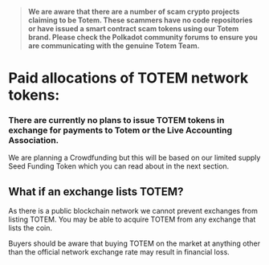 > **We are aware that there are a number of scam crypto projects claiming to be Totem. These scammers have no code repositories or have issued a smart contract scam tokens using our Totem brand. Please check the Polkadot community forums to ensure you are communicating with the genuine Totem Team.**

# Paid allocations of TOTEM network tokens:

### There are currently no plans to issue TOTEM tokens in exchange for payments to Totem or the Live Accounting Association.

We are planning a Crowdfunding but this will be based on our limited supply Seed Funding Token which you can read about in the next section.

## What if an exchange lists TOTEM?

As there is a public blockchain network we cannot prevent exchanges from listing TOTEM. You may be able to acquire TOTEM from any exchange that lists the coin.

Buyers should be aware that buying TOTEM on the market at anything other than the official network exchange rate may result in financial loss.